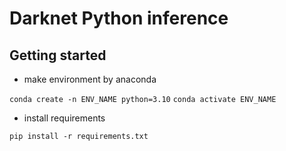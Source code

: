 # Darknet Python inference
## Getting started
- make environment by anaconda

`conda create -n ENV_NAME python=3.10`
`conda activate ENV_NAME`

- install requirements

`pip install -r requirements.txt`
